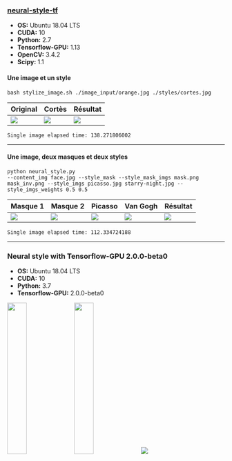### [neural-style-tf](https://github.com/cysmith/neural-style-tf)

* **OS:** Ubuntu 18.04 LTS
* **CUDA:** 10
* **Python:** 2.7
* **Tensorflow-GPU:** 1.13
* **OpenCV:** 3.4.2
* **Scipy:** 1.1

#### Une image et un style
```
bash stylize_image.sh ./image_input/orange.jpg ./styles/cortes.jpg 
```
Original | Cortès | Résultat
--- | --- | ---
<img src="https://raw.githubusercontent.com/aquadzn/neural-style/master/examples/simple/init.png"> | <img src="https://raw.githubusercontent.com/aquadzn/neural-style/master/examples/simple/style_0.png"> | <img src="https://raw.githubusercontent.com/aquadzn/neural-style/master/examples/simple/result.png">
```
Single image elapsed time: 138.271806002
```

---

#### Une image, deux masques et deux styles
```
python neural_style.py 
--content_img face.jpg --style_mask --style_mask_imgs mask.png mask_inv.png --style_imgs picasso.jpg starry-night.jpg --style_imgs_weights 0.5 0.5
```
Masque 1 | Masque 2 | Picasso | Van Gogh | Résultat
--- | --- | --- | --- | ---
<img src="https://raw.githubusercontent.com/aquadzn/neural-style/master/examples/masks/mask.png"> | <img src="https://raw.githubusercontent.com/aquadzn/neural-style/master/examples/masks/mask_inv.png"> | <img src="https://raw.githubusercontent.com/aquadzn/neural-style/master/examples/masks/style_0.png" > | <img src="https://raw.githubusercontent.com/aquadzn/neural-style/master/examples/masks/style_1.png"> | <img src="https://raw.githubusercontent.com/aquadzn/neural-style/master/examples/masks/result.png" >
```
Single image elapsed time: 112.334724188
```

---


### Neural style with Tensorflow-GPU 2.0.0-beta0

* **OS:** Ubuntu 18.04 LTS
* **CUDA:** 10
* **Python:** 3.7
* **Tensorflow-GPU:** 2.0.0-beta0

<img src="https://raw.githubusercontent.com/aquadzn/neural-style/master/examples/tensorflow/original.jpg" width=30% height=30%> <img src="https://raw.githubusercontent.com/aquadzn/neural-style/master/examples/tensorflow/style.jpeg" width=30% height=30%> <img src="https://raw.githubusercontent.com/aquadzn/neural-style/master/examples/tensorflow/result.png">
